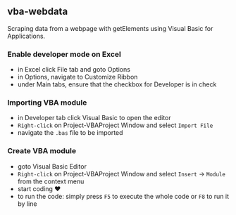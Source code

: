 ## vba-webdata

Scraping data from a webpage with getElements using Visual Basic for Applications.

### Enable developer mode on Excel

- in Excel click File tab and goto Options
- in Options, navigate to Customize Ribbon
- under Main tabs, ensure that the checkbox for Developer is in check

### Importing VBA module

- in Developer tab click Visual Basic to open the editor
- `Right-click` on Project-VBAProject Window and select `Import File` <br>
- navigate the `.bas` file to be imported <br>

### Create VBA module

- goto Visual Basic Editor <br>
- `Right-click` on Project-VBAProject Window and select `Insert` &rarr; `Module` from the context menu <br>
- start coding :heart: <br>
- to run the code: simply press `F5` to execute the whole code or `F8` to run it by line

<!-- comment -->
